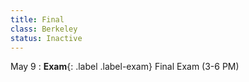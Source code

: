```yaml
---
title: Final
class: Berkeley
status: Inactive
---
```


May 9
: **Exam**{: .label .label-exam} Final Exam (3-6 PM)
